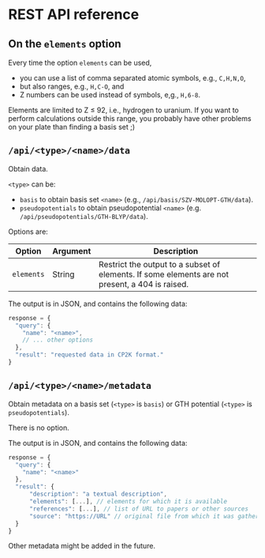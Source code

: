 # REST API reference

## On the `elements` option

Every time the option `elements` can be used,
+ you can use a list of comma separated atomic symbols, e.g., `C,H,N,O`,
+ but also ranges, e.g., `H,C-O`, and
+ Z numbers can be used instead of symbols, e,g., `H,6-8`.

Elements are limited to Z ≤ 92, i.e., hydrogen to uranium.
If you want to perform calculations outside this range, you probably have other problems on your plate than finding a basis set ;)

## `/api/<type>/<name>/data`

Obtain data.

`<type>` can be:

+ `basis` to obtain basis set `<name>` (e.g., `/api/basis/SZV-MOLOPT-GTH/data`). 
+ `pseudopotentials` to obtain pseudopotential `<name>` (e.g. `/api/pseudopotentials/GTH-BLYP/data`).

Options are:

| Option     | Argument | Description                                                                                     |
|------------|----------|-------------------------------------------------------------------------------------------------|
| `elements` | String   | Restrict the output to a subset of elements. If some elements are not present, a 404 is raised. |



The output is in JSON, and contains the following data:

```js
response = {
  "query": {
    "name": "<name>",
    // ... other options
  },
  "result": "requested data in CP2K format."
}
```

## `/api/<type>/<name>/metadata`

Obtain metadata on a basis set (`<type>` is `basis`) or GTH potential (`<type>` is `pseudopotentials`).

There is no option.

The output is in JSON, and contains the following data:

```js
response = {
  "query": {
    "name": "<name>"
  },
  "result": {
      "description": "a textual description",
      "elements": [...], // elements for which it is available
      "references": [...], // list of URL to papers or other sources
      "source": "https://URL" // original file from which it was gathered.
  }
}
```

Other metadata might be added in the future.